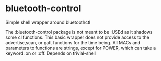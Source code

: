 # bluetooth-control
Simple shell wrapper around bluetoothctl

The :bluetooth-control package is not meant to be :USEd as it shadows some cl functions.
This basic wrapper does not provide access to the advertise,scan, or gatt functions for the time being.
All MACs and parameters to functions are strings, except for POWER, which can take a keyword :on or :off.
Depends on trivial-shell
